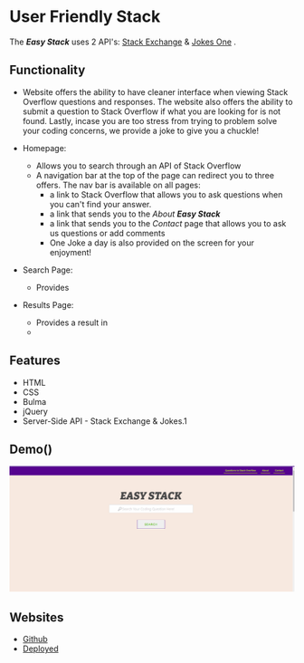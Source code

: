 **User Friendly Stack**
=======================
The ***Easy Stack*** uses 2 API's: [Stack Exchange](https://api.stackexchange.com/)  &  [Jokes One](https://jokes.one/api/joke/) . 

## Functionality

* Website offers the ability to have cleaner interface when viewing Stack Overflow questions and responses. The website also offers the ability to submit a question to Stack Overflow if what you are looking for is not found. Lastly, incase you are too stress from trying to problem solve your coding concerns, we provide a joke to give you a chuckle!
  
* Homepage:
  *  Allows you to search through an API of Stack Overflow
  *  A navigation bar at the top of the page can redirect you to three offers. The nav bar is available on all pages:
      * a link to Stack Overflow that allows you to ask questions when you can't find your answer.
      * a link that sends you to the *About* ***Easy Stack***
      * a link that sends you to the *Contact* page that allows you to ask us questions or add comments
      * One Joke a day is also provided on the screen for your enjoyment!
  
* Search Page:
    * Provides

* Results Page:
  *  Provides a result in 
  *  

## Features

* HTML
* CSS
* Bulma
* jQuery
* Server-Side API - Stack Exchange & Jokes.1

## Demo()

![User Friendly Stack](assets\user_friendly_stack.gif)

## Websites

* [Github](https://github.com/ModestTom/user-friendly-stack)
* [Deployed]()